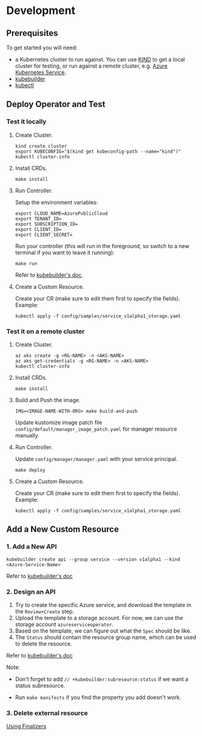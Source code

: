 # Development

## Prerequisites

To get started you will need:

* a Kubernetes cluster to run against. You can use [KIND](https://sigs.k8s.io/kind) to get a local cluster for testing, or run against a remote cluster, e.g. [Azure Kubernetes Service](https://docs.microsoft.com/en-us/azure/aks/kubernetes-walkthrough).
* [kubebuilder](https://book.kubebuilder.io/quick-start.html#installation)
* [kubectl](https://kubernetes.io/docs/tasks/tools/install-kubectl/)

## Deploy Operator and Test

### Test it locally

1. Create Cluster.

    ```
    kind create cluster
    export KUBECONFIG="$(kind get kubeconfig-path --name="kind")"
    kubectl cluster-info
    ```

1. Install CRDs.

    ```
    make install
    ```

1. Run Controller.

    Setup the environment variables:

    ```
    export CLOUD_NAME=AzurePublicCloud
    export TENANT_ID=
    export SUBSCRIPTION_ID=
    export CLIENT_ID=
    export CLIENT_SECRET=
    ```

    Run your controller (this will run in the foreground, so switch to a new terminal if you want to leave it running):

    ```
    make run
    ```

    Refer to [kubebuilder's doc](https://book.kubebuilder.io/quick-start.html#test-it-out-locally).

1. Create a Custom Resource.

    Create your CR (make sure to edit them first to specify the fields). Example:

    ```
    kubectl apply -f config/samples/service_v1alpha1_storage.yaml
    ```

### Test it on a remote cluster

1. Create Cluster.

    ```
    az aks create -g <RG-NAME> -n <AKS-NAME>
    az aks get-credentials -g <RG-NAME> -n <AKS-NAME>
    kubectl cluster-info
    ```

1. Install CRDs.

    ```
    make install
    ```

1. Build and Push the image.

    ```
    IMG=<IMAGE-NAME-WITH-ORG> make build-and-push
    ```

    Update kustomize image patch file `config/default/manager_image_patch.yaml` for manager resource manually.

1. Run Controller.

    Update `config/manager/manager.yaml` with your service principal.

    ```
    make deploy
    ```

1. Create a Custom Resource.

    Create your CR (make sure to edit them first to specify the fields). Example:

    ```
    kubectl apply -f config/samples/service_v1alpha1_storage.yaml
    ```

## Add a New Custom Resource

### 1. Add a New API

```
kubebuilder create api --group service --version v1alpha1 --kind <Azure-Service-Name>
```

Refer to [kubebuilder's doc](https://book.kubebuilder.io/cronjob-tutorial/new-api.html)

### 2. Design an API

1. Try to create the specific Azure service, and download the template in the `Review+Create` step.
2. Upload the template to a storage account. For now, we can use the storage account `azureserviceoperator`.
3. Based on the template, we can figure out what the `Spec` should be like.
4. The `Status` should contain the resource group name, which can be used to delete the resource.

Refer to [kubebuilder's doc](https://book.kubebuilder.io/cronjob-tutorial/api-design.html)

Note:

* Don't forget to add `// +kubebuilder:subresource:status` if we want a status subresource.

* Run `make manifests` if you find the property you add doesn't work.

### 3. Delete external resource

[Using Finalizers](https://book.kubebuilder.io/reference/using-finalizers.html)
